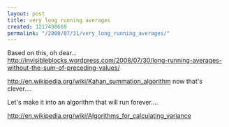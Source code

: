 ```yaml
---
layout: post
title: very long running averages
created: 1217498669
permalink: "/2008/07/31/very_long_running_averages/"
---
```

Based on this, oh dear... http://invisibleblocks.wordpress.com/2008/07/30/long-running-averages-without-the-sum-of-preceding-values/

http://en.wikipedia.org/wiki/Kahan_summation_algorithm now that's clever....

Let's make it into an algorithm that will run forever....

http://en.wikipedia.org/wiki/Algorithms_for_calculating_variance


